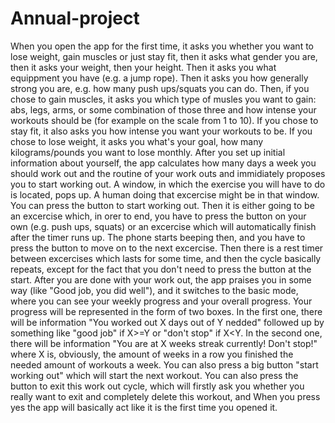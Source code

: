 # Annual-project
When you open the app for the first time, it asks you whether you want to lose weight, gain muscles or just stay fit, then it asks what gender you are, then it asks your weight, then your height.
Then it asks you what equippment you have (e.g. a jump rope). Then it asks you how generally strong you are, e.g. how many push ups/squats you can do.
Then, if you chose to gain muscles, it asks you which type of musles you want to gain: abs, legs, arms, or some combination of those three and how intense your workouts should be (for example on the scale from 1 to 10).
If you chose to stay fit, it also asks you how intense you want your workouts to be.
If you chose to lose weight, it asks you what's your goal, how many kilograms/pounds you want to lose monthly.
After you set up initial information about yourself, the app calculates how many days a week you should work out and the routine of your work outs and immidiately proposes you to start working out.
A window, in which the exercise you will have to do is located, pops up. A human doing that excercise might be in that window.
You can press the button to start working out. 
Then it is either going to be an excercise which, in orer to end, you have to press the button on your own (e.g. push ups, squats) or an excercise which will automatically finish after the timer runs up. The phone starts beeping then, and you have to press the button to move on to the next excercise.
Then there is a rest timer between excercises which lasts for some time, and then the cycle basically repeats, except for the fact that you don't need to press the button at the start.
After you are done with your work out, the app praises you in some way (like "Good job, you did well"), and it switches to the basic mode, where you can see your weekly progress and your overall progress.
Your progress will be represented in the form of two boxes.
In the first one, there will be information "You worked out X days out of Y nedded" followed up by something like "good job" if X>=Y or "don't stop" if X<Y.
In the second one, there will be information "You are at X weeks streak currently! Don't stop!" where X is, obviously, the amount of weeks in a row you finished the needed amount of workouts a week.
You can also press a big button "start working out" which will start the next workout.
You can also press the button to exit this work out cycle, which will firstly ask you whether you really want to exit and completely delete this workout, and When you press yes the app will basically act like it is the first time you opened it.


